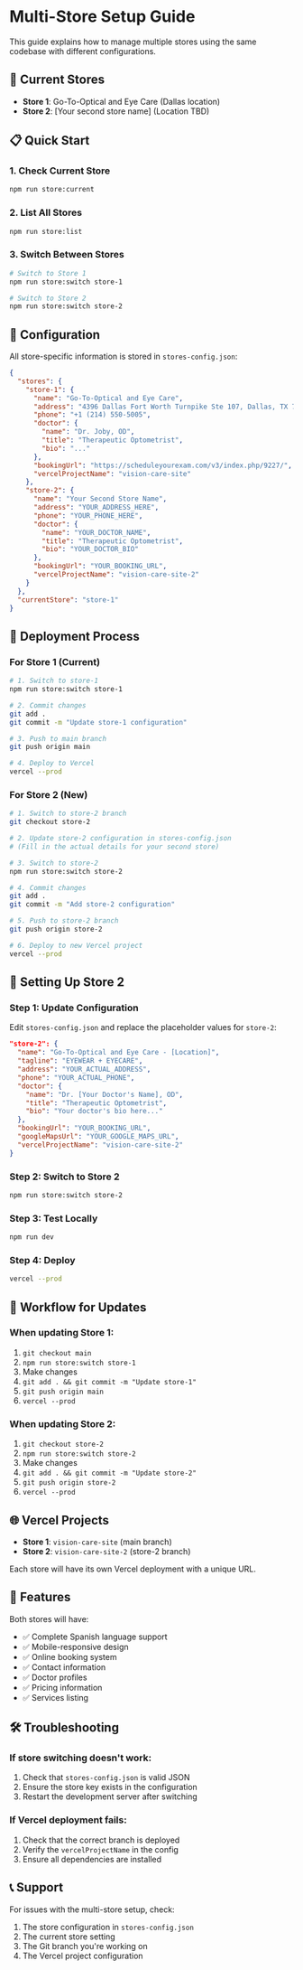 # Multi-Store Setup Guide

This guide explains how to manage multiple stores using the same codebase with different configurations.

## 🏪 Current Stores

- **Store 1**: Go-To-Optical and Eye Care (Dallas location)
- **Store 2**: [Your second store name] (Location TBD)

## 📋 Quick Start

### 1. Check Current Store
```bash
npm run store:current
```

### 2. List All Stores
```bash
npm run store:list
```

### 3. Switch Between Stores
```bash
# Switch to Store 1
npm run store:switch store-1

# Switch to Store 2
npm run store:switch store-2
```

## 🔧 Configuration

All store-specific information is stored in `stores-config.json`:

```json
{
  "stores": {
    "store-1": {
      "name": "Go-To-Optical and Eye Care",
      "address": "4396 Dallas Fort Worth Turnpike Ste 107, Dallas, TX 75211",
      "phone": "+1 (214) 550-5005",
      "doctor": {
        "name": "Dr. Joby, OD",
        "title": "Therapeutic Optometrist",
        "bio": "..."
      },
      "bookingUrl": "https://scheduleyourexam.com/v3/index.php/9227/",
      "vercelProjectName": "vision-care-site"
    },
    "store-2": {
      "name": "Your Second Store Name",
      "address": "YOUR_ADDRESS_HERE",
      "phone": "YOUR_PHONE_HERE",
      "doctor": {
        "name": "YOUR_DOCTOR_NAME",
        "title": "Therapeutic Optometrist",
        "bio": "YOUR_DOCTOR_BIO"
      },
      "bookingUrl": "YOUR_BOOKING_URL",
      "vercelProjectName": "vision-care-site-2"
    }
  },
  "currentStore": "store-1"
}
```

## 🚀 Deployment Process

### For Store 1 (Current)
```bash
# 1. Switch to store-1
npm run store:switch store-1

# 2. Commit changes
git add .
git commit -m "Update store-1 configuration"

# 3. Push to main branch
git push origin main

# 4. Deploy to Vercel
vercel --prod
```

### For Store 2 (New)
```bash
# 1. Switch to store-2 branch
git checkout store-2

# 2. Update store-2 configuration in stores-config.json
# (Fill in the actual details for your second store)

# 3. Switch to store-2
npm run store:switch store-2

# 4. Commit changes
git add .
git commit -m "Add store-2 configuration"

# 5. Push to store-2 branch
git push origin store-2

# 6. Deploy to new Vercel project
vercel --prod
```

## 📝 Setting Up Store 2

### Step 1: Update Configuration
Edit `stores-config.json` and replace the placeholder values for `store-2`:

```json
"store-2": {
  "name": "Go-To-Optical and Eye Care - [Location]",
  "tagline": "EYEWEAR + EYECARE",
  "address": "YOUR_ACTUAL_ADDRESS",
  "phone": "YOUR_ACTUAL_PHONE",
  "doctor": {
    "name": "Dr. [Your Doctor's Name], OD",
    "title": "Therapeutic Optometrist",
    "bio": "Your doctor's bio here..."
  },
  "bookingUrl": "YOUR_BOOKING_URL",
  "googleMapsUrl": "YOUR_GOOGLE_MAPS_URL",
  "vercelProjectName": "vision-care-site-2"
}
```

### Step 2: Switch to Store 2
```bash
npm run store:switch store-2
```

### Step 3: Test Locally
```bash
npm run dev
```

### Step 4: Deploy
```bash
vercel --prod
```

## 🔄 Workflow for Updates

### When updating Store 1:
1. `git checkout main`
2. `npm run store:switch store-1`
3. Make changes
4. `git add . && git commit -m "Update store-1"`
5. `git push origin main`
6. `vercel --prod`

### When updating Store 2:
1. `git checkout store-2`
2. `npm run store:switch store-2`
3. Make changes
4. `git add . && git commit -m "Update store-2"`
5. `git push origin store-2`
6. `vercel --prod`

## 🌐 Vercel Projects

- **Store 1**: `vision-care-site` (main branch)
- **Store 2**: `vision-care-site-2` (store-2 branch)

Each store will have its own Vercel deployment with a unique URL.

## 📱 Features

Both stores will have:
- ✅ Complete Spanish language support
- ✅ Mobile-responsive design
- ✅ Online booking system
- ✅ Contact information
- ✅ Doctor profiles
- ✅ Pricing information
- ✅ Services listing

## 🛠️ Troubleshooting

### If store switching doesn't work:
1. Check that `stores-config.json` is valid JSON
2. Ensure the store key exists in the configuration
3. Restart the development server after switching

### If Vercel deployment fails:
1. Check that the correct branch is deployed
2. Verify the `vercelProjectName` in the config
3. Ensure all dependencies are installed

## 📞 Support

For issues with the multi-store setup, check:
1. The store configuration in `stores-config.json`
2. The current store setting
3. The Git branch you're working on
4. The Vercel project configuration
